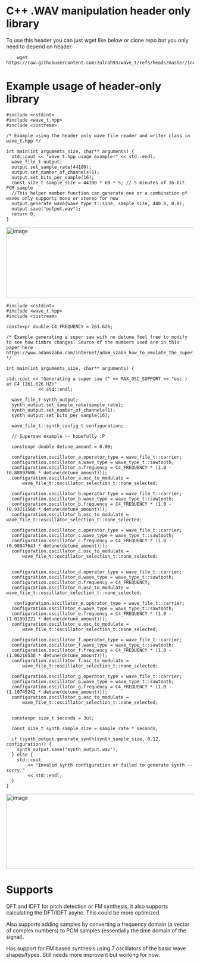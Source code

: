 # C++ .WAV manipulation header only library

To use this header you can just wget like below or clone repo but you only need to depend on header.

```
    wget https://raw.githubusercontent.com/zulrah93/wave_t/refs/heads/master/include/wave_t.hpp
```
# Example usage of header-only library

```
#include <cstdint>
#include <wave_t.hpp>
#include <iostream>

/* Example using the header only wave file reader and writer class in wave_t.hpp */

int main(int arguments_size, char** arguments) {
  std::cout << "wave_t.hpp usage example!" << std::endl;
  wave_file_t output;
  output.set_sample_rate(44100);
  output.set_number_of_channels(1);
  output.set_bits_per_sample(16);
  const size_t sample_size = 44100 * 60 * 5; // 5 minutes of 16-bit PCM sample
  //This helper member function can generate one or a combination of waves only supports mono or stereo for now 
  output.generate_wave(wave_type_t::sine, sample_size, 440.0, 0.8);
  output.save("output.wav");
  return 0;
}
```

<img width="2268" height="190" alt="image" src="https://github.com/user-attachments/assets/293356ba-3ebd-47be-b062-50411e6b18f8" />

```
#include <cstdint>
#include <wave_t.hpp>
#include <iostream>

constexpr double C4_FREQUENCY = 261.626;

/* Example generating a super saw with no detune feel free to modify to see how timbre changes. Source of the numbers used are in this paper here https://www.adamszabo.com/internet/adam_szabo_how_to_emulate_the_super_saw.pdf */

int main(int arguments_size, char** arguments) {

std::cout << "Generating a super saw (" << MAX_OSC_SUPPORT << "osc ) at C4 (261.626 HZ)"
            << std::endl;

  wave_file_t synth_output;
  synth_output.set_sample_rate(sample_rate);
  synth_output.set_number_of_channels(1);
  synth_output.set_bits_per_sample(16);

  wave_file_t::synth_config_t configuration;

  // Supersaw example -- hopefully :P
  
  constexpr double detune_amount = 0.00;

  configuration.oscillator_a.operator_type = wave_file_t::carrier;
  configuration.oscillator_a.wave_type = wave_type_t::sawtooth;
  configuration.oscillator_a.frequency = C4_FREQUENCY * (1.0 - (0.88997686 * detune(detune_amount)));
  configuration.oscillator_a.osc_to_modulate =
      wave_file_t::oscillator_selection_t::none_selected;

  configuration.oscillator_b.operator_type = wave_file_t::carrier;
  configuration.oscillator_b.wave_type = wave_type_t::sawtooth;
  configuration.oscillator_b.frequency = C4_FREQUENCY * (1.0 - (0.93711560 * detune(detune_amount)));
  configuration.oscillator_b.osc_to_modulate = wave_file_t::oscillator_selection_t::none_selected;

  configuration.oscillator_c.operator_type = wave_file_t::carrier;
  configuration.oscillator_c.wave_type = wave_type_t::sawtooth;
  configuration.oscillator_c.frequency = C4_FREQUENCY * (1.0 - (0.98047643 * detune(detune_amount)));
  configuration.oscillator_c.osc_to_modulate =
      wave_file_t::oscillator_selection_t::none_selected;


  configuration.oscillator_d.operator_type = wave_file_t::carrier;
  configuration.oscillator_d.wave_type = wave_type_t::sawtooth;
  configuration.oscillator_d.frequency = C4_FREQUENCY;
  configuration.oscillator_d.osc_to_modulate = wave_file_t::oscillator_selection_t::none_selected;

   configuration.oscillator_e.operator_type = wave_file_t::carrier;
  configuration.oscillator_e.wave_type = wave_type_t::sawtooth;
  configuration.oscillator_e.frequency = C4_FREQUENCY * (1.0 - (1.01991221 * detune(detune_amount)));
  configuration.oscillator_e.osc_to_modulate =
      wave_file_t::oscillator_selection_t::none_selected;
 
  configuration.oscillator_f.operator_type = wave_file_t::carrier;
  configuration.oscillator_f.wave_type = wave_type_t::sawtooth;
  configuration.oscillator_f.frequency = C4_FREQUENCY * (1.0 - (1.06216538 * detune(detune_amount)));
  configuration.oscillator_f.osc_to_modulate =
      wave_file_t::oscillator_selection_t::none_selected;

  configuration.oscillator_g.operator_type = wave_file_t::carrier;
  configuration.oscillator_g.wave_type = wave_type_t::sawtooth;
  configuration.oscillator_g.frequency = C4_FREQUENCY * (1.0 - (1.10745242 * detune(detune_amount)));
  configuration.oscillator_g.osc_to_modulate =
      wave_file_t::oscillator_selection_t::none_selected;


  constexpr size_t seconds = 3ul;

  const size_t synth_sample_size = sample_rate * seconds;

  if (synth_output.generate_synth(synth_sample_size, 0.12, configuration)) {
    synth_output.save("synth_output.wav");
  } else {
    std::cout
        << "Invalid synth configuration or failed to generate synth -- sorry."
        << std::endl;
  }
}

```

<img width="2462" height="201" alt="image" src="https://github.com/user-attachments/assets/42e5af5b-9645-4d87-aaa2-4ce2b154f0c6" />


# Supports

DFT and IDFT for pitch detection or FM synthesis, it also supports calculating the DFT/IDFT async. This could be more optimized.

Also supports adding samples by converting a frequency domain (a vector of complex numbers) to PCM samples (essentially the time domain of the signal).

Has support for FM based synthesis using 7 oscillators of the basic wave shapes/types. Still needs more improvent but working for now.




